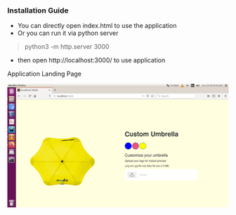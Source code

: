 ### Installation Guide

- You can directly open index.html to use the application
- Or you can run it via python server

> python3 -m http.server 3000

- then open http://localhost:3000/ to use application

Application Landing Page

![Application Landing Page](img/landing_page.png)
